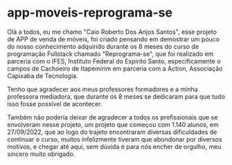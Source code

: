 # app-moveis-reprograma-se

Olá a todos, eu me chamo "Caio Roberto Dos Anjos Santos", esse projeto de APP de venda de móveis, foi criado pensando em demostrar um pouco do nosso conhecimento adquirido durante os 8 meses do curso de programação Fullstack chamado "Reprograma-se", que foi realizado em parceria com o IFES, Instituto Federal do Espirito Santo, especificamente o campos de Cachoeiro de Itapemirim em parceria com a Action, Associação Capixaba de Tecnologia.

Tenho que agradecer aos meus professores formadores e a minha professora mediadora, que durante os 8 meses se dedicaram para que tudo isso fosse possível de acontecer.

Também não poderia deixar de agradecer a todos os profissionais que se envolveram nesse projeto, um projeto que começou com 1.140 alunos, em 27/09/2022, que ao logo do trajeto encontraram diversas dificuldades de continuar o curso, muitos infelizmente tiveram que abondonar por diversos motivos, e chegar até aqui, sem dúvida é para nós encher de orgulho, meu sincero muito obrigado.

